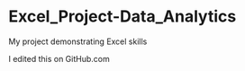 # Excel_Project-Data_Analytics
 My project demonstrating Excel skills

 I edited this on GitHub.com
